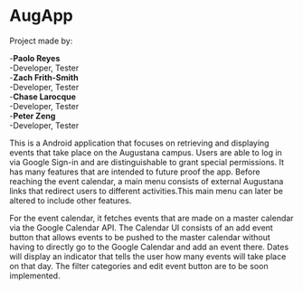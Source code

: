 # AugApp

Project made by:  

  -**Paolo Reyes**  
    -Developer, Tester  
  -**Zach Frith-Smith**  
    -Developer, Tester  
  -**Chase Larocque**  
    -Developer, Tester  
  -**Peter Zeng**  
    -Developer, Tester  
  
This is a Android application that focuses on retrieving and displaying events that take place on the Augustana campus. Users are able to log in via Google Sign-in and are distinguishable to grant special permissions. It has many features that are intended to future proof the app. Before reaching the event calendar, a main menu consists of external Augustana links that redirect users to different activities.This main menu can later be altered to include other features.

For the event calendar, it fetches events that are made on a master calendar via the Google Calendar API. The Calendar UI consists of an add event button that allows events to be pushed to the master calendar without having to directly go to the Google Calendar and add an event there. Dates will display an indicator that tells the user how many events will take place on that day. The filter categories and edit event button are to be soon implemented.
